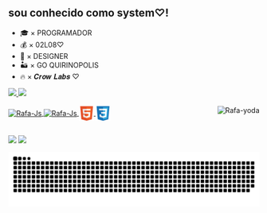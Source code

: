 ## sou conhecido como system♡!
- 🎓 × PROGRAMADOR
- 💰 × 02L08♡
- 📝 × DESIGNER 
- 🏜️ × GO QUIRINOPOLIS 
- 🔥 × 𝑪𝒓𝒐𝒘 𝑳𝒂𝒃𝒔 ♡

 <div>
  <a href="https://github.com/Scriptrz">
  <img height="180em" src="https://github-readme-stats.vercel.app/api?username=Scriptrz&show_icons=true&theme=dark&include_all_commits=true&count_private=true"/>
  <img height="180em" src="https://github-readme-stats.vercel.app/api/top-langs/?username=Scriptrz&layout=compact&langs_count=7&theme=dark"/>
</div>
<div style="display: inline_block"><br>
  <img align="center" alt="Rafa-Js" height="30" width="30" src="https://cdn.discordapp.com/attachments/866893019905916948/876729249493565470/node_ruther.png">
  <img align="center" alt="Rafa-Js" height="30" width="30" src="https://cdn.discordapp.com/attachments/866893019905916948/876725652173234176/80-803501_javascript-logo-logo-de-java-script-png.png">
  <img align="center" alt="Rafa-HTML" height="30" width="30" src="https://raw.githubusercontent.com/devicons/devicon/master/icons/html5/html5-original.svg">
  <img align="center" alt="Rafa-CSS" height="30" width="30" src="https://raw.githubusercontent.com/devicons/devicon/master/icons/css3/css3-original.svg">
  <img align="right" alt="Rafa-yoda" src="https://media.discordapp.net/attachments/882797713039695882/884096206685487144/a_21daaa1a38604d4ea9b46c49fb388a1e.gif">
</div>
  
  ##
 
<div> 
  <a href="https://youtube.com/channel/UCMWUU6AEzO7O6_ZxT0x-qKw" target="_blank"><img src="https://img.shields.io/badge/YouTube-FF0000?style=for-the-badge&logo=youtube&logoColor=white" target="_blank"></a>
  <a href="https://discord.gg/cvYreuPM" target="_blank"><img src="https://img.shields.io/badge/Discord-7289DA?style=for-the-badge&logo=discord&logoColor=white" target="_blank"></a>  
 
  ![Snake animation](https://github.com/RutherKing/RutherKing/blob/output/github-contribution-grid-snake.svg)
 
</div>
